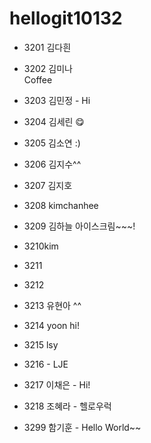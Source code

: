 # hellogit10132
* 3201 김다흰


* 3202 김미나  
    Coffee

* 3203 김민정 - Hi


* 3204 김세린 😋


* 3205 김소연 :)

* 3206 김지수^^


* 3207 김지호


* 3208 kimchanhee


* 3209 김하늘 아이스크림~~~!


* 3210kim


* 3211


* 3212


* 3213 유현아 ^^


* 3214 yoon hi!


* 3215 lsy


* 3216 - LJE


* 3217 이채은 - Hi!


* 3218 조혜라 - 헬로우럭


* 3299 함기훈 - Hello World~~
